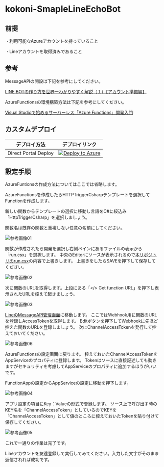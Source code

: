 

# kokoni-SmapleLineEchoBot

## 前提

・利用可能なAzureアカウントを持っていること

・Lineアカウントを取得済みであること

## 参考

MessageAPIの開設は下記を参考にしてください。

[LINE BOTの作り方を世界一わかりやすく解説（１）【アカウント準備編】](http://qiita.com/yoshizaki_kkgk/items/bd4277d3943200beab26)

AzureFunctionsの環境構築方法は下記を参考にしてください。

[Visual Studioで始めるサーバーレス「Azure Functions」開発入門](http://www.buildinsider.net/pr/microsoft/azure/dictionary06)

## カスタムデプロイ

|デプロイ方法|デプロイリンク|
| --------------- |:---------------:|
| Direct Portal Deploy | [![Deploy to Azure](http://azuredeploy.net/deploybutton.png)](https://portal.azure.com/#create/Microsoft.Template/uri/https%3A%2F%2Fraw.githubusercontent.com%2Fkingkino%2Fkokoni-SmapleLineEchoBot%2Fmaster%2FAzureDeploy.json) |

## 設定手順

AzureFuntionsの作成方法についてはここでは省略します。

AzureFunctionsを作成したらHTTPTriggerCsharpテンプレートを選択してFunctionを作成します。

新しい関数からテンプレートの選択に移動し言語をC#に絞込み「HttpTriggerCsharp」を選択しましょう。

関数名は既存の関数と重複しない任意の名前にしてください。

![参考画像01](https://github.com/kingkino/kokoni-SmapleLineEchoBot/blob/master/refer01.png)

関数が作成されたら開発を選択し右側ペインにあるファイルの表示から「run.csx」を選択します。
中央のEditorにソースが表示されるので[本リポジトリのrun.csx](https://github.com/kingkino/kokoni-SmapleLineEchoBot/blob/master/kokoni-SampleLineEchoBot/kokoni-SampleLineEchoBot/HttpTriggerCSharp/run.csx)の内容で上書きします。
上書きをしたらSAVEを押下して保存してください。

![参考画像02](https://github.com/kingkino/kokoni-SmapleLineEchoBot/blob/master/refer02.png)

次に関数のURLを取得します。上段にある「</> Get function URL」を押下し表示されたURLを控えて起きましょう。

![参考画像03](https://github.com/kingkino/kokoni-SmapleLineEchoBot/blob/master/refer03.png)

[LineのMessageAPI管理画面](https://business.line.me/ja/services/bot)に移動します。
ここではWebhook用に関数のURLを登録しAccessTokenを取得します。
Editボタンを押下してWebhookに先ほど控えた関数のURLを登録しましょう。
次にChannelAccessTokenを発行して控えておいてください。

![参考画像06](https://github.com/kingkino/kokoni-SmapleLineEchoBot/blob/master/refer06.png)

AzureFunctionsの設定画面に戻ります。
控えておいたChannelAccessTokenをAppServiceのプロパティに登録します。
Tokenはソースに直接記述しても動きますがセキュリティを考慮してAppServiceのプロパティに追加するほうがいいです。

FunctionAppの設定からAppServiceの設定に移動を押下します。

![参考画像04](https://github.com/kingkino/kokoni-SmapleLineEchoBot/blob/master/refer04.png)

アプリ設定の項目にKey：Valueの形式で登録します。
ソース上で呼び出す時のKEY名を「ChannelAccessToken」としているのでKEYを「ChannelAccessToken」として値のところに控えておいたTokenを貼り付けて保存してください。

![参考画像05](https://github.com/kingkino/kokoni-SmapleLineEchoBot/blob/master/refer05.png)

これで一通りの作業は完了です。

Lineアカウントを友達登録して実行してみてください。入力した文字がそのまま返信されれば成功です。
